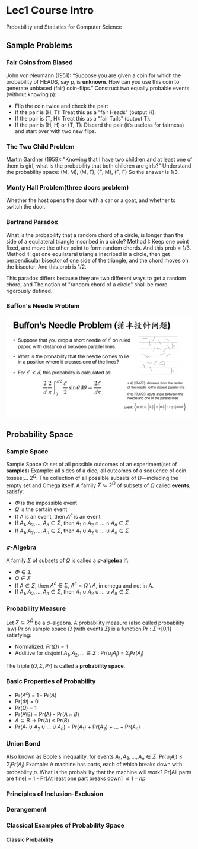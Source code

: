 # Lec1 Course Intro

Probability and Statistics for Computer Science

## Sample Problems

### Fair Coins from Biased

John von Neumann (1951): “Suppose you are given a coin for which the probability of HEADS, say p, is **unknown**. How can you use this coin to generate unbiased (fair) coin-flips.”
Construct two equally probable events (without knowing p):

- Flip the coin twice and check the pair:
- If the pair is (H, T): Treat this as a "fair Heads" (output H).
- If the pair is (T, H): Treat this as a "fair Tails" (output T).
- If the pair is (H, H) or (T, T): Discard the pair (it’s useless for fairness) and start over with two new flips.

### The Two Child Problem

Martin Gardner (1959): "Knowing that I have two children and at least one of them is girl, what is the probability that both children are girls?"
Understand the probability space:
(M, M), (M, F), (F, M), (F, F)
So the answer is 1/3.

### Monty Hall Problem(three doors problem)

Whether the host opens the door with a car or a goat, and whether to switch the door.

### Bertrand Paradox

What is the probability that a random chord of a circle, is longer than the side of a equilateral triangle inscribed in a circle?
Method I: Keep one point fixed, and move the other point to form random chords. And this prob = 1/3.
Method II: get one equilateral triangle inscribed in a circle, then get perpendicular bisector of one side of the triangle, and the chord moves on the bisector. And this prob is 1/2.

This paradox differs because they are two different ways to get a random chord, and The notion of "random chord of a
circle" shall be more rigorously defined.

### Buffon's Needle Problem

![Buffon's Needle Problem](BuffonProblem.png)

## Probability Space

### Sample Space
Sample Space $\Omega$: set of all possible outcomes of an experiment(set of **samples**)
Example: all sides of a dice; all outcomes of a sequence of coin tosses;...
$2^{\Omega}$: The collection of all possible subsets of $\Omega$—including the empty set and Omega itself.
A family $\Sigma\subseteq 2^\Omega$ of subsets of $\Omega$ called **events**, satisfy:
- $\Phi$ is the impossible event
- $\Omega$ is the certain event
- If $A$ is an event, then $A^{c}$ is an event
- If $A_1, A_2, \dots, A_n \in \Sigma$, then $A_1 \cap A_2 \cap \dots \cap A_n \in \Sigma$
- If $A_1, A_2, \dots, A_n \in \Sigma$, then $A_1 \cup A_2 \cup \dots \cup A_n \in \Sigma$

### $\sigma$-Algebra
A family $\Sigma$ of subsets of $\Omega$ is called a **$\sigma$-algebra** if:
- $\Phi \in \Sigma$
- $\Omega \in \Sigma$
- If $A \in \Sigma$, then $A^{c} \in \Sigma$, $A^{c} = \Omega \setminus A$, in omega and not in A.
- If $A_1, A_2, \dots, A_n \in \Sigma$, then $A_1 \cup A_2 \cup \dots \cup A_n \in \Sigma$

### Probability Measure
Let $\Sigma\subseteq 2^\Omega$ be a $\sigma$-algebra.
A probability measure (also called probability law) Pr on sample space $\Omega$ (with events $\Sigma$) is a function Pr : $\Sigma\rightarrow$[0,1] satisfying:
- Normalized: $Pr(\Omega) = 1$
- Additive for disjoint $A_{1}, A_{2}, \dots\in\Sigma$ : Pr($\cup_{i}A_{i}$) = $\Sigma_{i}Pr(A_{i})$

The triple $(\Omega, \Sigma, Pr)$ is called a **probability space**.

### Basic Properties of Probability
- Pr($A^{c}$) = 1 - Pr($A$)
- Pr($\Phi$) = 0
- Pr($\Omega$) = 1
- Pr(A\B) = Pr(A) - Pr($A\cap B$)
- $A\subseteq B$ $\rightarrow$ Pr($A$) $\leq$ Pr($B$)
- Pr($A_1 \cup A_2 \cup \dots \cup A_n$) = Pr($A_1$) + Pr($A_2$) + $\dots$ + Pr($A_n$)

### Union Bond
Also known as Boole's inequality.
for events $A_1, A_2, \dots, A_n \in \Sigma$:
Pr($\cup_{i}A_{i}$) $\leq$ $\Sigma_{i}Pr(A_{i})$
Example: A machine has parts, each of which breaks down with probability $p$.
What is the probability that the machine will work?
Pr[All parts are fine] = 1 - Pr[At least one part breaks down] $\leq 1-np$

### Principles of Inclusion-Exclusion

### Derangement

### Classical Examples of Probability Space
#### Classic Probability
